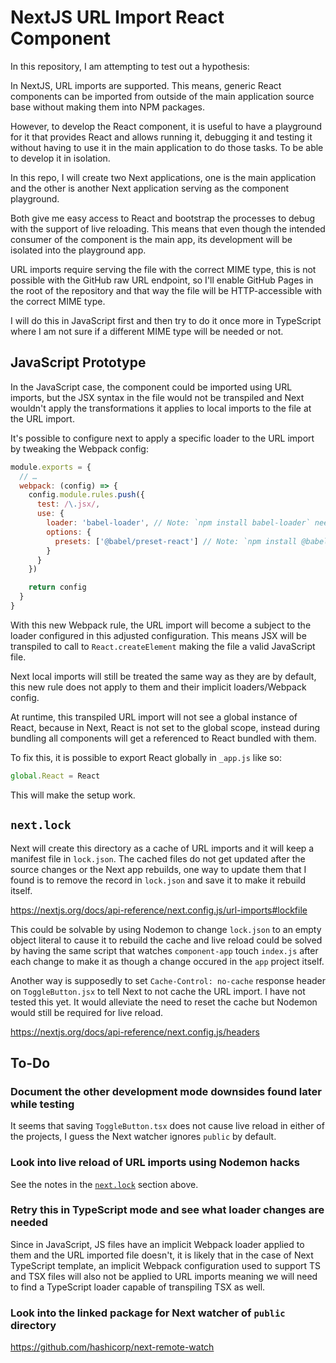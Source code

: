 # NextJS URL Import React Component

In this repository, I am attempting to test out a hypothesis:

In NextJS, URL imports are supported. This means, generic React components can
be imported from outside of the main application source base without making them
into NPM packages.

However, to develop the React component, it is useful to have a playground for
it that provides React and allows running it, debugging it and testing it
without having to use it in the main application to do those tasks. To be able
to develop it in isolation.

In this repo, I will create two Next applications, one is the main application
and the other is another Next application serving as the component playground.

Both give me easy access to React and bootstrap the processes to debug with the
support of live reloading. This means that even though the intended consumer of
the component is the main app, its development will be isolated into the
playground app.

URL imports require serving the file with the correct MIME type, this is not
possible with the GitHub raw URL endpoint, so I'll enable GitHub Pages in the
root of the repository and that way the file will be HTTP-accessible with the
correct MIME type.

I will do this in JavaScript first and then try to do it once more in TypeScript
where I am not sure if a different MIME type will be needed or not.

## JavaScript Prototype

In the JavaScript case, the component could be imported using URL imports, but
the JSX syntax in the file would not be transpiled and Next wouldn't apply the
transformations it applies to local imports to the file at the URL import.

It's possible to configure next to apply a specific loader to the URL import by
tweaking the Webpack config:

```javascript
module.exports = {
  // …
  webpack: (config) => {
    config.module.rules.push({
      test: /\.jsx/,
      use: {
        loader: 'babel-loader', // Note: `npm install babel-loader` needs to be installed
        options: {
          presets: ['@babel/preset-react'] // Note: `npm install @babel/preset-react` needs to be installed
        }
      }
    })

    return config
  }
}
```

With this new Webpack rule, the URL import will become a subject to the loader
configured in this adjusted configuration. This means JSX will be transpiled to
call to `React.createElement` making the file a valid JavaScript file.

Next local imports will still be treated the same way as they are by default,
this new rule does not apply to them and their implicit loaders/Webpack config.

At runtime, this transpiled URL import will not see a global instance of React,
because in Next, React is not set to the global scope, instead during bundling
all components will get a referenced to React bundled with them.

To fix this, it is possible to export React globally in `_app.js` like so:

```javascript
global.React = React
```

This will make the setup work.

## `next.lock`

Next will create this directory as a cache of URL imports and it will keep a
manifest file in `lock.json`. The cached files do not get updated after the
source changes or the Next app rebuilds, one way to update them that I found is
to remove the record in `lock.json` and save it to make it rebuild itself.

https://nextjs.org/docs/api-reference/next.config.js/url-imports#lockfile

This could be solvable by using Nodemon to change `lock.json` to an empty object
literal to cause it to rebuild the cache and live reload could be solved by
having the same script that watches `component-app` touch `index.js` after each
change to make it as though a change occured in the `app` project itself.

Another way is supposedly to set `Cache-Control: no-cache` response header on
`ToggleButton.jsx` to tell Next to not cache the URL import. I have not tested
this yet. It would alleviate the need to reset the cache but Nodemon would still
be required for live reload.

https://nextjs.org/docs/api-reference/next.config.js/headers

## To-Do

### Document the other development mode downsides found later while testing

It seems that saving `ToggleButton.tsx` does not cause live reload in either of
the projects, I guess the Next watcher ignores `public` by default.

### Look into live reload of URL imports using Nodemon hacks

See the notes in the [`next.lock`](#nextlock) section above.

### Retry this in TypeScript mode and see what loader changes are needed

Since in JavaScript, JS files have an implicit Webpack loader applied to them
and the URL imported file doesn't, it is likely that in the case of Next
TypeScript template, an implicit Webpack configuration used to support TS and
TSX files will also not be applied to URL imports meaning we will need to find
a TypeScript loader capable of transpiling TSX as well.

### Look into the linked package for Next watcher of `public` directory

https://github.com/hashicorp/next-remote-watch
